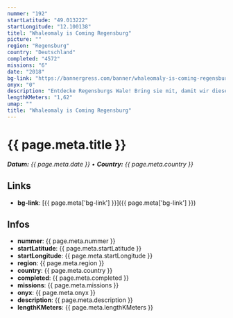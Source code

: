 ```yaml
---
nummer: "192"
startLatitude: "49.013222"
startLongitude: "12.100138"
titel: "Whaleomaly is Coming Regensburg"
picture: ""
region: "Regensburg"
country: "Deutschland"
completed: "4572"
missions: "6"
date: "2018"
bg-link: "https://bannergress.com/banner/whaleomaly-is-coming-regensburg-7a9c"
onyx: "0"
description: "Entdecke Regensburgs Wale! Bring sie mit, damit wir diese bei der Whaleomaly in Linz verbünden !\nExplore Regensburgs Whales! Take them with you to unite at the Whaleomaly Linz!"
lengthKMeters: "1,62"
umap: ""
title: "Whaleomaly is Coming Regensburg"
---
```


# {{ page.meta.title }}
_**Datum:** {{ page.meta.date }} • **Country:** {{ page.meta.country }}_

## Links
- **bg-link**: [{{ page.meta['bg-link'] }}]({{ page.meta['bg-link'] }})

## Infos
- **nummer**: {{ page.meta.nummer }}
- **startLatitude**: {{ page.meta.startLatitude }}
- **startLongitude**: {{ page.meta.startLongitude }}
- **region**: {{ page.meta.region }}
- **country**: {{ page.meta.country }}
- **completed**: {{ page.meta.completed }}
- **missions**: {{ page.meta.missions }}
- **onyx**: {{ page.meta.onyx }}
- **description**: {{ page.meta.description }}
- **lengthKMeters**: {{ page.meta.lengthKMeters }}

